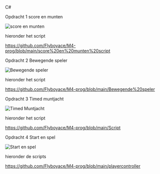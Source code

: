 C#

Opdracht 1 score en munten

![score en munten](https://github.com/user-attachments/assets/f0b6f170-266c-4957-a884-46c9f0c5e9c3)

hieronder het script 

https://github.com/Flyboyace/M4-prog/blob/main/score%20en%20munten%20script





Opdracht 2 Bewegende speler

![Bewegende speler](https://github.com/user-attachments/assets/092c719b-9a54-470e-99a8-a965f6cdf3aa)

hieronder het script 

https://github.com/Flyboyace/M4-prog/blob/main/Bewegende%20speler




Opdracht 3 Timed muntjacht

![Timed Muntjacht](https://github.com/user-attachments/assets/9916d616-2535-4712-a2ab-5d19a376c547)

hieronder het script

https://github.com/Flyboyace/M4-prog/blob/main/Script




Opdracht 4 Start en spel

![Start en spel](https://github.com/user-attachments/assets/9d398854-64b3-48e1-ab2b-e05216ed8ebb)

hieronder de scripts

https://github.com/Flyboyace/M4-prog/blob/main/playercontroller










